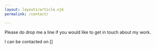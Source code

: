 ```yaml
---
layout: layouts/article.njk
permalink: /contact/

---
```


Please do drop me a line if you would like to get in touch about my work.

I can be contacted on []